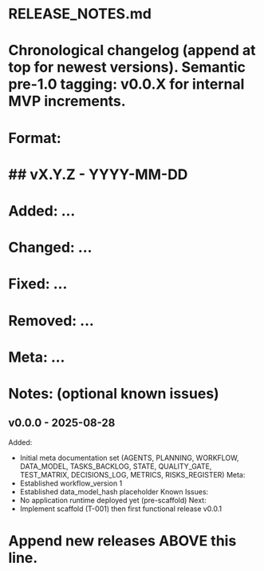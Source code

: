 # RELEASE_NOTES.md
# Chronological changelog (append at top for newest versions). Semantic pre-1.0 tagging: v0.0.X for internal MVP increments.
# Format:
# ## vX.Y.Z - YYYY-MM-DD
# Added: ...
# Changed: ...
# Fixed: ...
# Removed: ...
# Meta: ...
# Notes: (optional known issues)

## v0.0.0 - 2025-08-28
Added:
- Initial meta documentation set (AGENTS, PLANNING, WORKFLOW, DATA_MODEL, TASKS_BACKLOG, STATE, QUALITY_GATE, TEST_MATRIX, DECISIONS_LOG, METRICS, RISKS_REGISTER)
Meta:
- Established workflow_version 1
- Established data_model_hash placeholder
Known Issues:
- No application runtime deployed yet (pre-scaffold)
Next:
- Implement scaffold (T-001) then first functional release v0.0.1

# Append new releases ABOVE this line.
